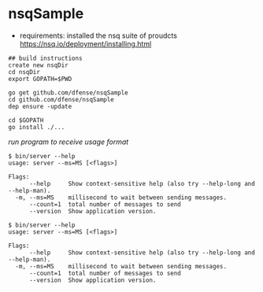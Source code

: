 # nsqSample 

- requirements: installed the nsq suite of proudcts
https://nsq.io/deployment/installing.html

```
## build instructions  
create new nsqDir  
cd nsqDir  
export GOPATH=$PWD  

go get github.com/dfense/nsqSample
cd github.com/dfense/nsqSample
dep ensure -update

cd $GOPATH
go install ./...
```

*run program to receive usage format*
```
$ bin/server --help
usage: server --ms=MS [<flags>]

Flags:
      --help     Show context-sensitive help (also try --help-long and --help-man).
  -m, --ms=MS    millisecond to wait between sending messages.
      --count=1  total number of messages to send
      --version  Show application version.

$ bin/server --help
usage: server --ms=MS [<flags>]

Flags:
      --help     Show context-sensitive help (also try --help-long and --help-man).
  -m, --ms=MS    millisecond to wait between sending messages.
      --count=1  total number of messages to send
      --version  Show application version.
```


